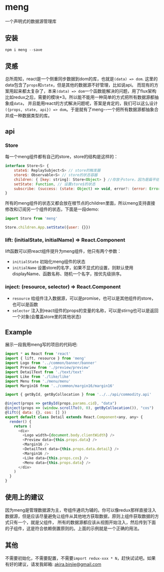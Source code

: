 # meng

一个声明式的数据源管理库

## 安装

```js
npm i meng --save
```

## 灵感

总所周知，react是一个侧重同步数据到dom的库，也就是`(data) => dom`. 这里的data包含了`props`和`state`，但是其他的数据源不好管理，比如说api。
而现有的方案用起来都太复杂了，本来`(data) => dom`一个函数能解决的问题，用了flux架构比如redux之后，需要的模块*3。所以能不能用一种简单的方式把所有数据源都抽象成`data`，
并且能用react的方式解决问题呢，答案是肯定的，我们可以这么设计`({props, state, api}) => dom`。于是就有了meng--一个把所有数据源都抽象合并成一种数据类型的库。

## api

### Store

每一个meng组件都有自己的store，store的结构是这样的：

```js
interface Store<S> {
    state$: ReplaySubject<S> // store的触发器
    store$: Observable<S> // store的状态容器
    children: { [key: string]: Store<Object> } //存放子store，因为是扁平结构，所以只有根store的children才有子节点
    setState: Function, // 设置store$的状态
    subscribe: (success: (state: Object) => void, error?: (error: Error) => void, complete?: () => void) => Subscription // 订阅store$
}
```

所有的meng组件的状态又都会放在根节点的children里面，所以meng支持直接修改和订阅另一个组件的状态，下面是一段demo:

```js
import Store from 'meng'

Store.children.App.setState({user: {}})
```

### lift: (initialState, initialName) => React.Component

lift函数可以把react组件提升为meng组件，他只有两个参数：

+ `initialState` 初始化meng组件的状态
+ `initialName` 设置store的名字，如果不显式的设置，则默认使用displayName、函数名称、随机一个名字，按优先级排序。

### inject: (resource, selector) => React.Component

+ `resource` 给组件注入数据源，可以是promise，也可以是其他组件的store，也可以是函数
+ `selector` 注入到react组件的props的变量的名称，可以是stirng也可以是返回一个对象(会覆盖store里的其他状态)

## Example

展示一段我用meng写的项目的代码吧:

```js
import * as React from 'react'
import { lift, resource } from 'meng'
import Logo from '../common/banner/banner'
import Preview from './preview/preview'
import DetailText from './text/text'
import Like from './like/like'
import Menu from './menu/menu'
import Margin16 from '../common/margin16/margin16'

import { getById, getByCollocation } from '../../api/commodity.api'

@inject(props => getById(props.params.cid), "data")
@inject(props => (window.scrollTo(0, 0), getByCollocation()), "cos")
@lift({ data: {}, cos: [] })
export default class Detail extends React.Component<any, any> {
  render() {
    return (
      <div>
        <Logo width={document.body.clientWidth} />
        <Preview data={this.props.data} />
        <Margin16 />
        <DetailText data={this.props.data.detail} />
        <Margin16 />
        <Like data={this.props.cos} />
        <Menu data={this.props.data} />
      </div>
    )
  }
}
```

## 使用上的建议

因为meng是管理数据源为主，夸组件通讯为辅的。你可以像redux那样直接注入数据源，但是应该尽量避免让组件从其他地方获取数据，原则上组件获取数据的方式只有一个，就是父组件，
所有的数据源都应该从视图开始注入，然后传到下面的子组件，这是符合依赖倒置原则的。上面的示例就是一个正确的用法。

## 其他

不需要初始化，不需要配置，不需要`import redux-xxx * N`，赶快试试吧。如果有好的建议，请发我邮箱: akira.binjie@gmail.com